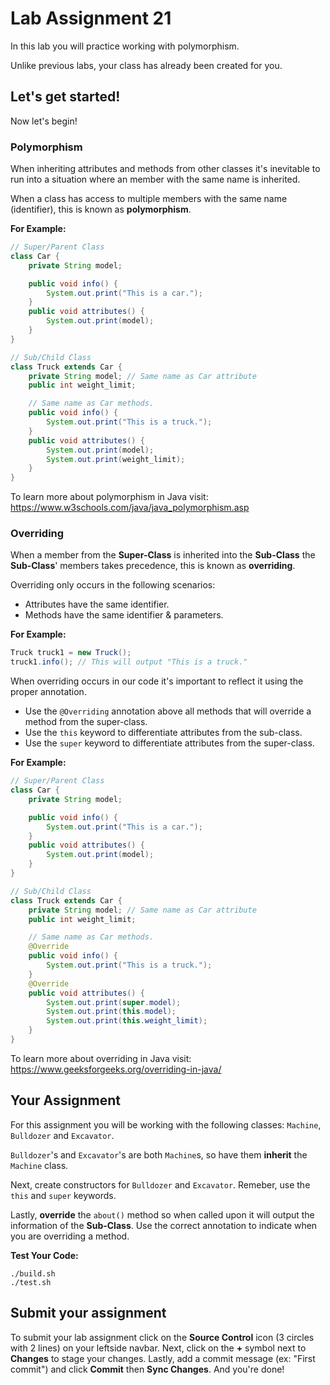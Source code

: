 # Lab Assignment 21

In this lab you will practice working with polymorphism.

Unlike previous labs, your class has already been created for you. 

## Let's get started!

Now let's begin!

### Polymorphism

When inheriting attributes and methods from other classes it's inevitable to run into a situation where an member with the same name is inherited.

When a class has access to multiple members with the same name (identifier), this is known as **polymorphism**.

**For Example:**
```java
// Super/Parent Class
class Car {
	private String model;

	public void info() {
		System.out.print("This is a car.");
	}
	public void attributes() {
		System.out.print(model);
	}
}

// Sub/Child Class
class Truck extends Car {
	private String model; // Same name as Car attribute
	public int weight_limit;

	// Same name as Car methods.
	public void info() {
		System.out.print("This is a truck.");
	}
	public void attributes() {
		System.out.print(model);
		System.out.print(weight_limit);
	}
}
```

To learn more about polymorphism in Java visit: https://www.w3schools.com/java/java_polymorphism.asp


### Overriding

When a member from the **Super-Class** is inherited into the **Sub-Class** the **Sub-Class**' members takes precedence, this is known as **overriding**.

Overriding only occurs in the following scenarios:

* Attributes have the same identifier.
* Methods have the same identifier & parameters.

**For Example:**
```java
Truck truck1 = new Truck();
truck1.info(); // This will output "This is a truck."
```

When overriding occurs in our code it's important to reflect it using the proper annotation. 
* Use the `@Overriding` annotation above all methods that will override a method from the super-class.
* Use the `this` keyword to differentiate attributes from the sub-class.
* Use the `super` keyword to differentiate attributes from the super-class.

**For Example:**
```java
// Super/Parent Class
class Car {
	private String model;

	public void info() {
		System.out.print("This is a car.");
	}
	public void attributes() {
		System.out.print(model);
	}
}

// Sub/Child Class
class Truck extends Car {
	private String model; // Same name as Car attribute
	public int weight_limit;

	// Same name as Car methods.
	@Override
	public void info() {
		System.out.print("This is a truck.");
	}
	@Override
	public void attributes() {
		System.out.print(super.model);
		System.out.print(this.model);
		System.out.print(this.weight_limit);
	}
}
```

To learn more about overriding in Java visit: https://www.geeksforgeeks.org/overriding-in-java/

## Your Assignment

For this assignment you will be working with the following classes: `Machine`, `Bulldozer` and `Excavator`.

`Bulldozer`'s and `Excavator`'s are both `Machine`s, so have them **inherit** the `Machine` class.

Next, create constructors for `Bulldozer` and `Excavator`. Remeber, use the `this` and `super` keywords.

Lastly, **override** the `about()` method so when called upon it will output the information of the **Sub-Class**. Use the correct annotation to indicate when you are overriding a method.

**Test Your Code:**

```
./build.sh
./test.sh
```

## Submit your assignment

To submit your lab assignment click on the **Source Control** icon (3 circles with 2 lines) on your leftside navbar. Next, click on the **+** symbol next to **Changes** to stage your changes. Lastly, add a commit message (ex: "First commit") and click **Commit** then **Sync Changes**. And you're done!
